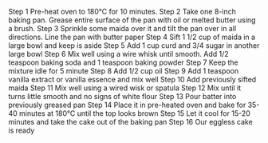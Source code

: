 Step 1 Pre-heat oven to 180°C for 10 minutes.
Step 2 Take one 8-inch baking pan. Grease entire surface of the pan with oil or melted butter using a brush.
Step 3 Sprinkle  some maida over it and tilt the pan over in all directions. Line the pan with butter paper
Step 4 Sift 1 1/2 cup of maida in a large bowl and keep is aside
Step 5 Add 1 cup curd and 3/4 sugar in another large bowl
Step 6 Mix well using a wire whisk until smooth. Add 1/2 teaspoon baking soda and 1 teaspoon baking powder
Step 7 Keep the mixture idle for 5 minute
Step 8 Add 1/2 cup oil 
Step 9 Add 1 teaspoon vanilla extract or vanilla essence and mix well
Step 10 Add previously sifted maida
Step 11 Mix well using a wired wisk or spatula
Step 12 Mix until it turns little smooth and no signs of white flour 
Step 13 Pour batter into previously greased pan 
Step 14 Place it in pre-heated oven and bake for 35-40 minutes at 180°C until the top looks brown 
Step 15 Let it cool for 15-20 minutes and take the cake out of the baking pan 
Step 16 Our eggless cake is ready